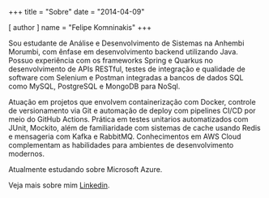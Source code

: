 +++
title = "Sobre"
date = "2014-04-09"

[ author ]
  name = "Felipe Komninakis"
+++

Sou estudante de Análise e Desenvolvimento de Sistemas na Anhembi Morumbi, com ênfase em desenvolvimento backend utilizando Java. Possuo experiência com os frameworks Spring e Quarkus no desenvolvimento de APIs RESTful, testes de integração e qualidade de software com Selenium e Postman integradas a bancos de dados SQL como MySQL, PostgreSQL e MongoDB para NoSql.

Atuação em projetos que envolvem containerização com Docker, controle de versionamento via Git e automação de deploy com pipelines CI/CD por meio do GitHub Actions. Prática em testes unitarios automatizados com JUnit, Mockito, além de familiaridade com sistemas de cache usando Redis e mensageria com Kafka e RabbitMQ. Conhecimentos em AWS Cloud complementam as habilidades para ambientes de desenvolvimento modernos.

Atualmente estudando sobre Microsoft Azure.

Veja mais sobre mim [Linkedin](https://www.linkedin.com/in/fekomninakis).